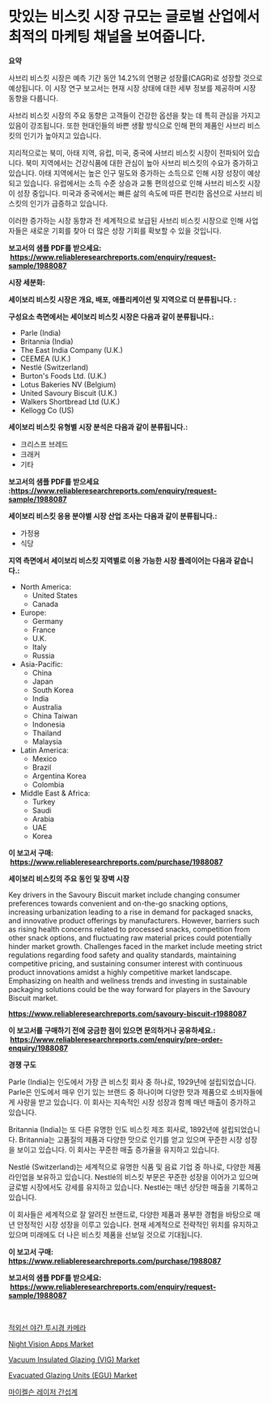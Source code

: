 <p><h1>맛있는 비스킷 시장 규모는 글로벌 산업에서 최적의 마케팅 채널을 보여줍니다.</h1></p><p><strong>요약</strong></p>
<p><p>사브리 비스킷 시장은 예측 기간 동안 14.2%의 연평균 성장률(CAGR)로 성장할 것으로 예상됩니다. 이 시장 연구 보고서는 현재 시장 상태에 대한 세부 정보를 제공하며 시장 동향을 다룹니다.</p><p>사브리 비스킷 시장의 주요 동향은 고객들이 건강한 옵션을 찾는 데 특히 관심을 가지고 있음이 강조됩니다. 또한 현대인들의 바쁜 생활 방식으로 인해 편의 제품인 사브리 비스킷의 인기가 높아지고 있습니다.</p><p>지리적으로는 북미, 아태 지역, 유럽, 미국, 중국에 사브리 비스킷 시장이 전파되어 있습니다. 북미 지역에서는 건강식품에 대한 관심이 높아 사브리 비스킷의 수요가 증가하고 있습니다. 아태 지역에서는 높은 인구 밀도와 증가하는 소득으로 인해 시장 성장이 예상되고 있습니다. 유럽에서는 소득 수준 상승과 교통 편의성으로 인해 사브리 비스킷 시장이 성장 중입니다. 미국과 중국에서는 빠른 삶의 속도에 따른 편리한 옵션으로 사브리 비스킷의 인기가 급증하고 있습니다.</p><p>이러한 증가하는 시장 동향과 전 세계적으로 보급된 사브리 비스킷 시장으로 인해 사업자들은 새로운 기회를 찾아 더 많은 성장 기회를 확보할 수 있을 것입니다.</p></p>
<p><strong>보고서의 샘플 PDF를 받으세요: &nbsp;<a href="https://www.reliableresearchreports.com/enquiry/request-sample/1988087">https://www.reliableresearchreports.com/enquiry/request-sample/1988087</a></strong></p>
<p><strong>시장 세분화:</strong></p>
<p><strong> 세이보리 비스킷 시장은 개요, 배포, 애플리케이션 및 지역으로 더 분류됩니다. :</strong></p>
<p><strong>구성요소 측면에서는 세이보리 비스킷 시장은 다음과 같이 분류됩니다.:</strong></p>
<p><ul><li>Parle (India)</li><li>Britannia (India)</li><li>The East India Company (U.K.)</li><li>CEEMEA (U.K.)</li><li>Nestlé (Switzerland)</li><li>Burton's Foods Ltd. (U.K.)</li><li>Lotus Bakeries NV (Belgium)</li><li>United Savoury Biscuit (U.K.)</li><li>Walkers Shortbread Ltd (U.K.)</li><li>Kellogg Co (US)</li></ul></p>
<p><strong> 세이보리 비스킷 유형별 시장 분석은 다음과 같이 분류됩니다.:</strong></p>
<p><ul><li>크리스프 브레드</li><li>크래커</li><li>기타</li></ul></p>
<p><strong>보고서의 샘플 PDF를 받으세요 :<a href="https://www.reliableresearchreports.com/enquiry/request-sample/1988087">https://www.reliableresearchreports.com/enquiry/request-sample/1988087</a></strong></p>
<p><strong> 세이보리 비스킷 응용 분야별 시장 산업 조사는 다음과 같이 분류됩니다.:</strong></p>
<p><ul><li>가정용</li><li>식당</li></ul></p>
<p><strong>지역 측면에서 세이보리 비스킷 지역별로 이용 가능한 시장 플레이어는 다음과 같습니다.:</strong></p>
<p><ul>
    <li>
        North America:
        <ul>
            <li>United States</li>
            <li>Canada</li>
        </ul>
    </li>
    <li>
        Europe:
        <ul>
            <li>Germany</li>
            <li>France</li>
            <li>U.K.</li>
            <li>Italy</li>
            <li>Russia</li>
        </ul>
    </li>
    <li>
        Asia-Pacific:
        <ul>
            <li>China</li>
            <li>Japan</li>
            <li>South Korea</li>
            <li>India</li>
            <li>Australia</li>
            <li>China Taiwan</li>
            <li>Indonesia</li>
            <li>Thailand</li>
            <li>Malaysia</li>
        </ul>
    </li>
    <li>
        Latin America:
        <ul>
            <li>Mexico</li>
            <li>Brazil</li>
            <li>Argentina Korea</li>
            <li>Colombia</li>
        </ul>
    </li>
    <li>
        Middle East & Africa:
        <ul>
            <li>Turkey</li>
            <li>Saudi</li>
            <li>Arabia</li>
            <li>UAE</li>
            <li>Korea</li>
        </ul>
    </li>
    </ul></p>
<p><strong>이 보고서 구매: &nbsp;<a href="https://www.reliableresearchreports.com/purchase/1988087">https://www.reliableresearchreports.com/purchase/1988087</a></strong></p>
<p><strong>세이보리 비스킷의 주요 동인 및 장벽 시장</strong></p>
<p><p>Key drivers in the Savoury Biscuit market include changing consumer preferences towards convenient and on-the-go snacking options, increasing urbanization leading to a rise in demand for packaged snacks, and innovative product offerings by manufacturers. However, barriers such as rising health concerns related to processed snacks, competition from other snack options, and fluctuating raw material prices could potentially hinder market growth. Challenges faced in the market include meeting strict regulations regarding food safety and quality standards, maintaining competitive pricing, and sustaining consumer interest with continuous product innovations amidst a highly competitive market landscape. Emphasizing on health and wellness trends and investing in sustainable packaging solutions could be the way forward for players in the Savoury Biscuit market.</p></p>
<p><strong><a href="https://www.reliableresearchreports.com/savoury-biscuit-r1988087">https://www.reliableresearchreports.com/savoury-biscuit-r1988087</a></strong></p>
<p><strong>이 보고서를 구매하기 전에 궁금한 점이 있으면 문의하거나 공유하세요.: &nbsp;<a href="https://www.reliableresearchreports.com/enquiry/pre-order-enquiry/1988087">https://www.reliableresearchreports.com/enquiry/pre-order-enquiry/1988087</a></strong></p>
<p><strong>경쟁 구도</strong></p>
<p><p>Parle (India)는 인도에서 가장 큰 비스킷 회사 중 하나로, 1929년에 설립되었습니다. Parle은 인도에서 매우 인기 있는 브랜드 중 하나이며 다양한 맛과 제품으로 소비자들에게 사랑을 받고 있습니다. 이 회사는 지속적인 시장 성장과 함께 매년 매출이 증가하고 있습니다.</p><p>Britannia (India)는 또 다른 유명한 인도 비스킷 제조 회사로, 1892년에 설립되었습니다. Britannia는 고품질의 제품과 다양한 맛으로 인기를 얻고 있으며 꾸준한 시장 성장을 보이고 있습니다. 이 회사는 꾸준한 매출 증가율을 유지하고 있습니다.</p><p>Nestlé (Switzerland)는 세계적으로 유명한 식품 및 음료 기업 중 하나로, 다양한 제품 라인업을 보유하고 있습니다. Nestlé의 비스킷 부문은 꾸준한 성장을 이어가고 있으며 글로벌 시장에서도 강세를 유지하고 있습니다. Nestlé는 매년 상당한 매출을 기록하고 있습니다.</p><p>이 회사들은 세계적으로 잘 알려진 브랜드로, 다양한 제품과 풍부한 경험을 바탕으로 매년 안정적인 시장 성장을 이루고 있습니다. 현재 세계적으로 전략적인 위치를 유지하고 있으며 미래에도 더 나은 비스킷 제품을 선보일 것으로 기대됩니다.</p></p>
<p><strong>이 보고서 구매: &nbsp; <a href="https://www.reliableresearchreports.com/purchase/1988087">https://www.reliableresearchreports.com/purchase/1988087</a></strong></p>
<p><strong>보고서의 샘플 PDF를 받으세요: &nbsp;<a href="https://www.reliableresearchreports.com/enquiry/request-sample/1988087">https://www.reliableresearchreports.com/enquiry/request-sample/1988087</a></strong><strong></strong></p>
<p>&nbsp;</p>
<p><p><a href="https://github.com/Howaoole34545/Market-Research-Report-List-1/blob/main/552799248911.md">적외선 야간 투시경 카메라</a></p><p><a href="https://github.com/nathandecarvalho/Market-Research-Report-List-3/blob/main/night-vision-apps-market.md">Night Vision Apps Market</a></p><p><a href="https://issuu.com/reportprime-2/docs/vacuum-insulated-glazing-vig-market-size-2030.pptx">Vacuum Insulated Glazing (VIG) Market</a></p><p><a href="https://issuu.com/reportprime-2/docs/evacuated-glazing-units-egu-market-size-2030.pptx">Evacuated Glazing Units (EGU) Market</a></p><p><a href="https://github.com/JackieFauhey9089475/Market-Research-Report-List-1/blob/main/109920148912.md">마이켈슨 레이저 간섭계</a></p></p>